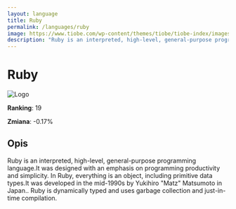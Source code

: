 ```yaml
---
layout: language
title: Ruby
permalink: /languages/ruby
image: https://www.tiobe.com/wp-content/themes/tiobe/tiobe-index/images/Ruby.png
description: "Ruby is an interpreted, high-level, general-purpose programming language.It was designed with an emphasis on programming productivity and simplicity. In Ruby, everything is an object, including primitive data types.It was developed in the mid-1990s by Yukihiro "Matz" Matsumoto in Japan.. Ruby is dynamically typed and uses garbage collection and just-in-time compilation."
---
```


# Ruby

![Logo](https://www.tiobe.com/wp-content/themes/tiobe/tiobe-index/images/Ruby.png)

**Ranking**: 19

**Zmiana**: -0.17%    

## Opis

Ruby is an interpreted, high-level, general-purpose programming language.It was designed with an emphasis on programming productivity and simplicity. In Ruby, everything is an object, including primitive data types.It was developed in the mid-1990s by Yukihiro "Matz" Matsumoto in Japan.. Ruby is dynamically typed and uses garbage collection and just-in-time compilation.
